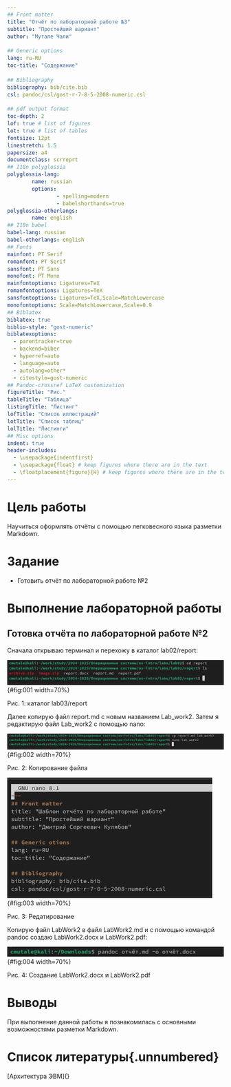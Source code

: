 ```yaml
---
## Front matter
title: "Отчёт по лабораторной работе №3"
subtitle: "Простейший вариант"
author: "Мутале Чали"

## Generic options
lang: ru-RU
toc-title: "Содержание"

## Bibliography
bibliography: bib/cite.bib
csl: pandoc/csl/gost-r-7-8-5-2008-numeric.csl

## pdf output format
toc-depth: 2
lof: true # list of figures
lot: true # list of tables
fontsize: 12pt
linestretch: 1.5
papersize: a4
documentclass: scrreprt
## I18n polyglossia
polyglossia-lang:
        name: russian
        options:
                - spelling=modern
                - babelshorthands=true
polyglossia-otherlangs:
        name: english
## I18n babel
babel-lang: russian
babel-otherlangs: english
## Fonts
mainfont: PT Serif
romanfont: PT Serif
sansfont: PT Sans
monofont: PT Mono
mainfontoptions: Ligatures=TeX
romanfontoptions: Ligatures=TeX
sansfontoptions: Ligatures=TeX,Scale=MatchLowercase
monofontoptions: Scale=MatchLowercase,Scale=0.9
## Biblatex
biblatex: true
biblio-style: "gost-numeric"
biblatexoptions:
  - parentracker=true
  - backend=biber
  - hyperref=auto
  - language=auto
  - autolang=other*
  - citestyle=gost-numeric
## Pandoc-crossref LaTeX customization
figureTitle: "Рис."
tableTitle: "Таблица"
listingTitle: "Листинг"
lofTitle: "Список иллюстраций"
lotTitle: "Список таблиц"
lolTitle: "Листинги"
## Misc options
indent: true
header-includes:
  - \usepackage{indentfirst}
  - \usepackage{float} # keep figures where there are in the text
  - \floatplacement{figure}{H} # keep figures where there are in the text
---
```


# Цель работы

Научиться оформлять отчёты с помощью легковесного языка разметки Markdown.

# Задание

- Готовить отчёт по лабораторной работе №2

# Выполнение лабораторной работы

## Готовка отчёта по лабораторной работе №2

Сначала открываю терминал и перехожу в каталог lab02/report:

![](images/1.png){#fig:001 width=70%}

Рис. 1: каталог lab03/report

Далее копирую файл report.md с новым названием Lab_work2. Затем я редактирую файл Lab_work2 с помощью nano:

![](images/2.png){#fig:002 width=70%}

Рис. 2: Копирование файла

![](images/3.png){#fig:003 width=70%}

Рис. 3: Редатирование

Копирую файл LabWork2 в файл LabWork2.md и с помощью командой pandoc создаю LabWork2.docx и LabWork2.pdf:

![](images/4.png){#fig:004 width=70%}

Рис. 4: Создание LabWork2.docx и LabWork2.pdf

# Выводы

При выполнение данной работы я познакомилась с основными возможностями разметки Markdown.

# Список литературы{.unnumbered}

[Архитектура ЭВМ]{}
